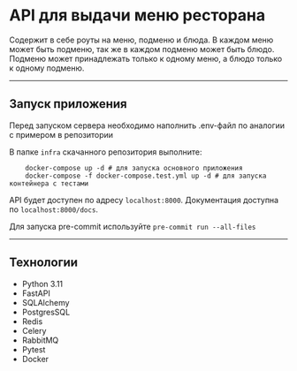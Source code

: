 # API для выдачи меню ресторана
Содержит в себе роуты на меню, подменю и блюда.
В каждом меню может быть подменю, так же в каждом подменю может быть блюдо.
Подменю может принадлежать только к одному меню, а блюдо только к одному подменю.

---
## Запуск приложения
Перед запуском сервера необходимо наполнить .env-файл по аналогии с примером в репозитории

В папке `infra` скачанного репозитория выполните:
```
    docker-compose up -d # для запуска основного приложения
    docker-compose -f docker-compose.test.yml up -d # для запуска контейнера с тестами
```
 API будет доступен по адресу `localhost:8000`. Документация доступна по `localhost:8000/docs`.

Для запуска pre-commit используйте `pre-commit run --all-files`

 ---

## Технологии

- Python 3.11
- FastAPI
- SQLAlchemy
- PostgresSQL
- Redis
- Celery
- RabbitMQ
- Pytest
- Docker
